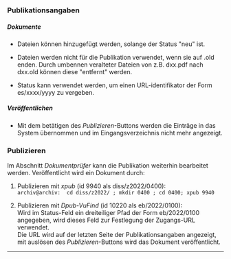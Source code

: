 
### Publikationsangaben

##### Dokumente 

  * Dateien können hinzugefügt werden, solange der Status "neu" ist.

  * Dateien werden nicht für die Publikation verwendet, wenn sie auf .old
    enden. 
    Durch umbennen veralteter Dateien von z.B. dxx.pdf nach dxx.old können 
    diese "entfernt" werden.

  * Status kann verwendet werden, um einen URL-identifikator der 
    Form es/xxxx/yyyy zu vergeben.

##### Veröffentlichen 

  * Mit dem betätigen des *Publizieren*-Buttons werden die Einträge in das 
    System übernommen und im Eingangsverzeichnis nicht mehr angezeigt. 

### Publizieren

  Im Abschnitt *Dokumentprüfer* kann die Publikation weiterhin bearbeitet
  werden. Veröffentlicht wird ein Dokument durch:

  1. Publizieren mit *xpub* (id 9940 als diss/z2022/0400):  
    `archiv@archiv: 
     cd diss/z2022/ ; mkdir 0400 ; cd 0400; xpub 9940
    `

  2. Publizieren mit *Dpub-VuFind* (id 10220 als eb/2022/0100):  
    Wird im Status-Feld ein dreiteiliger Pfad der Form eb/2022/0100
    angegeben, wird dieses Feld zur Festlegung der Zugangs-URL
    verwendet.  
    Die URL wird auf der letzten Seite der Publikationsangaben angezeigt,
    mit auslösen des *Publizieren*-Buttons wird das Dokument veröffentlicht.

--------------------------------------------------------------------------
